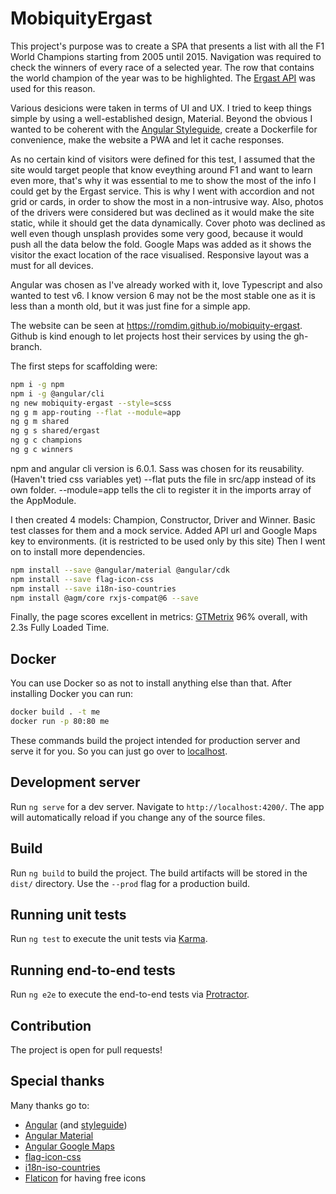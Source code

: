 # MobiquityErgast

This project's purpose was to create a SPA that presents a list with all the F1 World Champions starting from 2005 until 2015.
Navigation was required to check the winners of every race of a selected year. The row that contains the world champion of the year was to be highlighted.
The [Ergast API](https://ergast.com/mrd/) was used for this reason.

Various desicions were taken in terms of UI and UX. I tried to keep things simple by using a well-established design, Material.
Beyond the obvious I wanted to be coherent with the [Angular Styleguide](https://angular.io/guide/styleguide), create a Dockerfile for convenience, make the website a PWA
and let it cache responses.

As no certain kind of visitors were defined for this test, I assumed that the site would target people
that know eveything around F1 and want to learn even more, that's why it was essential to me to show
the most of the info I could get by the Ergast service. This is why I went with accordion and not grid
or cards, in order to show the most in a non-intrusive way. Also, photos of the drivers were
considered but was declined as it would make the site static, while it should get the data
dynamically. Cover photo was declined as well even though unsplash provides some very good, because
it would push all the data below the fold.
Google Maps was added as it shows the visitor the exact location of the race visualised.
Responsive layout was a must for all devices.

Angular was chosen as I've already worked with it, love Typescript and also wanted to test v6. I know version 6 may not be the most
stable one as it is less than a month old, but it was just fine for a simple app.

The website can be seen at https://romdim.github.io/mobiquity-ergast. Github is kind enough to let projects host their services by using the gh-branch.

The first steps for scaffolding were:

```bash
npm i -g npm
npm i -g @angular/cli
ng new mobiquity-ergast --style=scss
ng g m app-routing --flat --module=app
ng g m shared
ng g s shared/ergast
ng g c champions
ng g c winners
```

npm and angular cli version is 6.0.1.
Sass was chosen for its reusability. (Haven't tried css variables yet)
--flat puts the file in src/app instead of its own folder.
--module=app tells the cli to register it in the imports array of the AppModule.

I then created 4 models: Champion, Constructor, Driver and Winner.
Basic test classes for them and a mock service.
Added API url and Google Maps key to environments. (it is restricted to be used only by this site)
Then I went on to install more dependencies.

```bash
npm install --save @angular/material @angular/cdk
npm install --save flag-icon-css
npm install --save i18n-iso-countries
npm install @agm/core rxjs-compat@6 --save
```

Finally, the page scores excellent in metrics: [GTMetrix](https://gtmetrix.com/reports/romdim.github.io/DYATSW4Y) 96% overall, with 2.3s Fully Loaded Time.

## Docker

You can use Docker so as not to install anything else than that.
After installing Docker you can run:

```bash
docker build . -t me
docker run -p 80:80 me
```

These commands build the project intended for production server and serve it for you.
So you can just go over to [localhost](http://localhost).

## Development server

Run `ng serve` for a dev server. Navigate to `http://localhost:4200/`. The app will automatically reload if you change any of the source files.

## Build

Run `ng build` to build the project. The build artifacts will be stored in the `dist/` directory. Use the `--prod` flag for a production build.

## Running unit tests

Run `ng test` to execute the unit tests via [Karma](https://karma-runner.github.io).

## Running end-to-end tests

Run `ng e2e` to execute the end-to-end tests via [Protractor](http://www.protractortest.org/).

## Contribution

The project is open for pull requests!

## Special thanks

Many thanks go to:

- [Angular](https://angular.io/) (and [styleguide](https://angular.io/guide/styleguide))
- [Angular Material](https://material.angular.io/)
- [Angular Google Maps](https://angular-maps.com/)
- [flag-icon-css](http://flag-icon-css.lip.is/)
- [i18n-iso-countries](https://github.com/michaelwittig/node-i18n-iso-countries)
- [Flaticon](https://www.flaticon.com/) for having free icons
